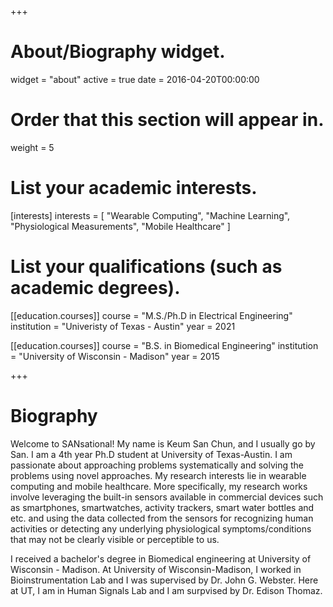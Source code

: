 +++
# About/Biography widget.
widget = "about"
active = true
date = 2016-04-20T00:00:00

# Order that this section will appear in.
weight = 5

# List your academic interests.
[interests]
  interests = [
    "Wearable Computing",
    "Machine Learning",
    "Physiological Measurements",
    "Mobile Healthcare"
  ]

# List your qualifications (such as academic degrees).
[[education.courses]]
  course = "M.S./Ph.D in Electrical Engineering"
  institution = "Univeristy of Texas - Austin"
  year = 2021

[[education.courses]]
  course = "B.S. in Biomedical Engineering"
  institution = "University of Wisconsin - Madison"
  year = 2015
 
+++

# Biography
Welcome to SANsational! My name is Keum San Chun, and I usually go by San. I am a 4th year Ph.D student at University of Texas-Austin. I am passionate about approaching problems systematically and solving the problems using novel approaches. My research interests lie in wearable computing and mobile healthcare. More specifically, my research works involve leveraging the built-in sensors available in commercial devices such as smartphones, smartwatches, activity trackers, smart water bottles and etc. and using the data collected from the sensors for recognizing human activities or detecting any underlying physiological symptoms/conditions that may not be clearly visible or perceptible to us. 

I received a bachelor's degree in Biomedical engineering at University of Wisconsin - Madison. At University of Wisconsin-Madison, I worked in Bioinstrumentation Lab and I was supervised by Dr. John G. Webster. Here at UT, I am in Human Signals Lab and I am surpvised by Dr. Edison Thomaz.
